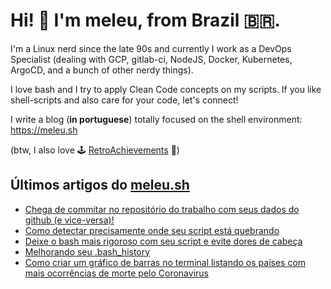 # Hi! 👋 I'm meleu, from Brazil 🇧🇷.

I'm a Linux nerd since the late 90s and currently I work as a DevOps Specialist (dealing with GCP, gitlab-ci, NodeJS, Docker, Kubernetes, ArgoCD, and a bunch of other nerdy things).

I love bash and I try to apply Clean Code concepts on my scripts. If you like shell-scripts and also care for your code, let's connect!

I write a blog (**in portuguese**) totally focused on the shell environment: <https://meleu.sh>

(btw, I also love 🕹️ [RetroAchievements](https://retroachievements.org/) 👾)

## Últimos artigos do [meleu.sh](https://meleu.sh/)

<!-- BLOG-POST-LIST:START -->
- [Chega de commitar no repositório do trabalho com seus dados do github &lpar;e vice-versa&rpar;!](https://meleu.sh/git-multiconfig/)
- [Como detectar precisamente onde seu script está quebrando](https://meleu.sh/trap-err/)
- [Deixe o bash mais rigoroso com seu script e evite dores de cabeça](https://meleu.sh/bash-rigoroso/)
- [Melhorando seu .bash_history](https://meleu.sh/bash-history/)
- [Como criar um gráfico de barras no terminal listando os países com mais ocorrências de morte pelo Coronavirus](https://meleu.sh/coronavirus-ranking/)
<!-- BLOG-POST-LIST:END -->
